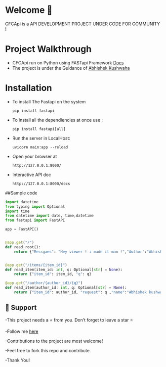 # Welcome 🙏 

CFCApi is a API DEVELOPMENT PROJECT UNDER CODE FOR COMMUNITY !

# Project Walkthrough

- CFCApi run on Python using FASTapi Framework [Docs](https://fastapi.tiangolo.com/)
- The project is under the Guidance of [Abhishek Kushwaha](https://twitter.com/abbhishek_k)


# Installation

- To install The Fastapi on the system

      pip install fastapi
- To install all the dependiencies at once use :

      pip install fastapi[all]
- Run the server in LocalHost:
  
      uvicorn main:app --reload
- Open your browser at 

      http://127.0.0.1:8000/
- Interactive API doc

      http://127.0.0.1:8000/docs 
##Sample code 

```python
import datetime
from typing import Optional
import time
from datetime import date, time,datetime
from fastapi import FastAPI

app = FastAPI()


@app.get("/")
def read_root():
    return {"Messgaes": "Hey viewer ! i made it man !","Author":"Abhishek Kushwaha"}


@app.get("/items/{item_id}")
def read_item(item_id: int, q: Optional[str] = None):
    return {"item_id": item_id, "q": q}

@app.get("/author/{author_id}/{q}")
def read_item(author_id: int, q: Optional[str] = None):
    return {"item_id": author_id, "request": q ,"name":"Abhishek kushwaha"}
```

## 🙏 Support

-This project needs a ⭐️ from you. Don't forget to leave a star ⭐️

-Follow me [here](https://twitter.com/abbhishek_k)

-Contributions to the project are most welcome!

-Feel free to fork this repo and contribute.

-Thank You!
